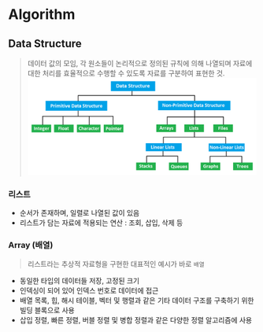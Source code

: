 # Algorithm
## Data Structure
> 데이터 값의 모임, 각 원소들이 논리적으로 정의된 규칙에 의해 나열되며 자료에 대한 처리를 효율적으로 수행할 수 있도록 자료를 구분하여 표현한 것.
  ![DataStructure](DataStructure.png)

 ### 리스트
   - 순서가 존재하며, 일렬로 나열된 값이 있음
   - 리스트가 담는 자료에 적용되는 연산
      : 조회, 삽입, 삭제 등



 ### Array (배열)
   > 리스트라는 추상적 자료형을 구현한 대표적인 예시가 바로 `배열`
   - 동일한 타입의 데이터들 저장, 고정된 크기
   - 인덱싱이 되어 있어 인덱스 번호로 데이터에 접근
   - 배열 목록, 힙, 해시 테이블, 벡터 및 행렬과 같은 기타 데이터 구조를 구축하기 위한 빌딩 블록으로 사용
   - 삽입 정렬, 빠른 정렬, 버블 정렬 및 병합 정렬과 같은 다양한 정렬 알고리즘에 사용

   

  


